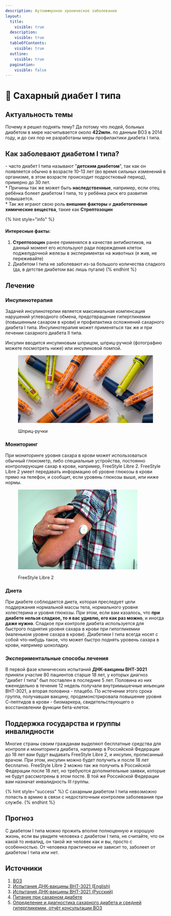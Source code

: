 ```yaml
---
description: Аутоиммунное хроническое заболевание
layout:
  title:
    visible: true
  description:
    visible: true
  tableOfContents:
    visible: true
  outline:
    visible: true
  pagination:
    visible: false
---
```


# 💉 Сахарный диабет I типа

## Актуальность темы

Почему я решил поднять тему? Да потому что людей, больных диабетом в мире насчитывается около **422млн.** по данным ВОЗ в 2014 году, и до сих пор не разработаны меры профилактики диабета I типа.

## Как заболевают диабетом I типа?

\- часто диабет I типа называют "**детским диабетом**", так как он появляется обычно в возрасте 10-13 лет (во время сильных изменений в организме, в этом возрасте происходит подростковый период), примерно до 30 лет. \
\* Причины так же может быть **наследственные**, например, если отец ребёнка болеет диабетом I типа, то у ребёнка риск его развития повышается. \
\* Так же играют свою роль **внешние факторы** и **диабетогенные химические вещества**, такие как **Стрептозоцин**

{% hint style="info" %}
#### Интересные факты:

1. **Стрептозоцин** ранее применялся в качестве антибиотиков, на данный момент его используют ради повреждения клеток поджелудочной железы в экспериментах на животных (я жив, не переживайте)
2. Диабетом I типа не заболевают из-за большого количества сладкого (да, в детстве диабетом вас лишь пугали)
{% endhint %}

## Лечение

### Инсулинотерапия

Задачей инсулинотерпии является максимальная компенсация нарушений углеводного обмена, предотвращение гипергликемии (повышенным сахаром в крови) и профилактика осложнений сахарного диабета I типа. Инсулинотерапия может применяться так же и при лечении сахарного диабета II типа.

Инсулин вводится инсулиновым шприцом, шприц-ручкой (фотографию можете посмотреть ниже) или инсулиновой помпой.

<div align="left">

<figure><img src="../.gitbook/assets/insulinpens-2.jpg" alt="Шприц-ручки" width="563"><figcaption><p>Шприц-ручки</p></figcaption></figure>

</div>

### Мониторинг

При мониторинге уровня сахара в крови может использоваться обычный глюкометр, либо специальные устройства, постоянно контролирующие сахар в крови, например, FreeStyle Libre 2. FreeStyle Libre 2 умеет передавать информацию об уровне глюкозы в крови прямо на телефон, и сообщит, если уровень глюкозы выше, или ниже нормы.

<div align="left">

<figure><img src="../.gitbook/assets/Flash-photo-Diabetes-UK-1024x681.jpg" alt="FreeStyle Libre 2" width="375"><figcaption><p>FreeStyle Libre 2</p></figcaption></figure>

</div>

### Диета

При диабете соблюдается диета, которая преследует цели поддержания нормальной массы тела, нормального уровня холестерина и уровня глюкозы. При этом, если вам казалось, что **при диабете нельзя сладкое, то я вас удивлю, его как раз можно**, и иногда **даже нужно**. Сладкое при контроле диабета используется для быстрого поднятия уровня сахара в крови при гипогликемии (маленьком уровне сахара в крови). Диабетики I типа всегда носят с собой что-нибудь такое, что может быстро поднять уровень сахара в крови, например шоколадку.

### Экспериментальные способы лечения

В первой фазе клинических испытаний **ДНК-вакцины BHT-3021** приняли участие 80 пациентов старше 18 лет, у которых диагноз "диабет I типа" был поставлен в последние 5 лет. Половина из них еженедельно в течение 12 недель получали внутримышечные инъекции BHT-3021, а вторая половина - плацебо. По истечении этого срока группа, получавшая вакцину, продемонстрировала повышение уровня С-пептидов в крови - биомаркера, свидетельствующего о восстановлении функции бета-клеток.

## Поддержка государства и группы инвалидности

Многие страны своим гражданам выделяют бесплатные средства для контроля и мониторинга диабета, например в Российской Федерации до 18 лет вам будут выдавать FreeStyle Libre 2, и инсулин, прописанный врачом. При этом, инсулин можно будет получить и после 18 лет бесплатно. FreeStyle Libre 2 можно так же получить в Российской Федерации после 18 лет, но требуются дополнительные заявки, которые не будут рассмотрены в этом посте. В той же Российской Федерации вам назначат инвалидность III группы.

{% hint style="success" %}
С сахарным диабетом I типа невозможно попасть в армию в связи с недостаточным контролем заболевания при службе.
{% endhint %}

## Прогноз

С диабетом I типа можно прожить вполне полноценную и хорошую жизнь, если вы увидите человека с диабетом I типа, не считайте, что он какой то инвалид, он такой же человек как и вы, просто с особенностью. От человека практически не зависит то, заболеет от диабетом I типа или нет.

## Источники

1. [ВОЗ](https://www.who.int/news-room/fact-sheets/detail/diabetes)
2. [Испытания ДНК-вакцины BHT-3021 (English)](https://www.science.org/doi/abs/10.1126/scitranslmed.3006103?sid=e4eeba36-f367-488b-a324-fe80ac5df2fc)
3. [Испытания ДНК-вакцины BHT-3021 (Русский)](https://medportal.ru/mednovosti/dnk-vaktsinu-ot-diabeta-1-tipa-uspeshno-ispytali-na-lyudyah)
4. [Питание при сахарном диабете](https://mgbsmp.by/informatsiya/shkola-sakharnogo-diabeta/558-tema-3-pitanie-pri-sakharnom-diabete-obshchie-printsipy)
5. [Определение и диагностика сахарного диабета и средней гипергликемии, отчёт консультации ВОЗ](https://web.archive.org/web/20120511072821/http://www.who.int/diabetes/publications/Definition%20and%20diagnosis%20of%20diabetes\_new.pdf)
